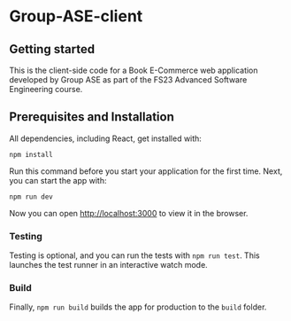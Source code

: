 # Group-ASE-client

## Getting started

This is the client-side code for a Book E-Commerce web application developed by Group ASE as part of the FS23 Advanced Software Engineering course.

## Prerequisites and Installation
 All dependencies, including React, get installed with:

```npm install```

Run this command before you start your application for the first time. Next, you can start the app with:

```npm run dev```

Now you can open [http://localhost:3000](http://localhost:3000) to view it in the browser.

### Testing
Testing is optional, and you can run the tests with `npm run test`.
This launches the test runner in an interactive watch mode. 
### Build
Finally, `npm run build` builds the app for production to the `build` folder.<br>
